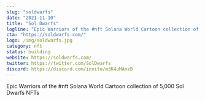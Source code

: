 ```yaml
---
slug: "soldwarfs"
date: "2021-11-10"
title: "Sol Dwarfs"
logline: "Epic Warriors of the #nft Solana World Cartoon collection of 5,000 Sol Dwarfs NFTs"
cta: "https://soldwarfs.com/"
logo: /img/soldwarfs.jpg
category: nft
status: building
website: https://soldwarfs.com/
twitter: https://twitter.com/SolDwarfs
discord: https://discord.com/invite/m3K4uMAnzB
---
```


Epic Warriors of the #nft Solana World Cartoon collection of 5,000 Sol Dwarfs NFTs
